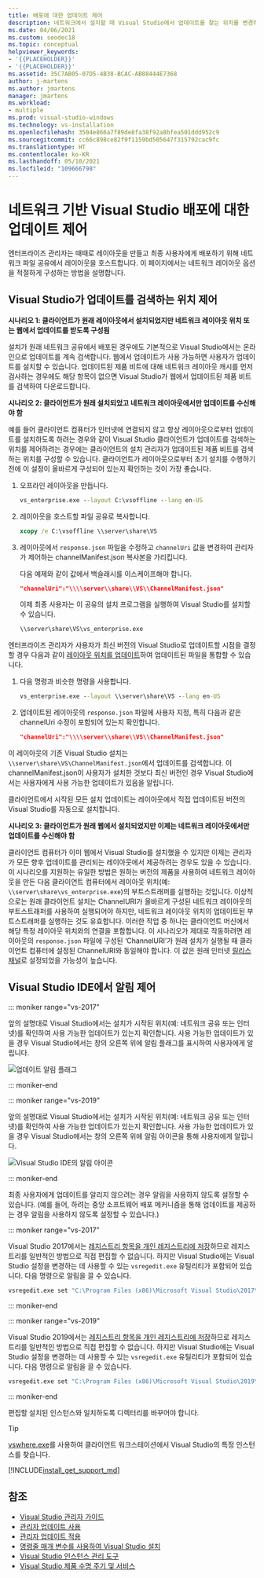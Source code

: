 ```yaml
---
title: 배포에 대한 업데이트 제어
description: 네트워크에서 설치할 때 Visual Studio에서 업데이트를 찾는 위치를 변경하는 방법을 알아봅니다.
ms.date: 04/06/2021
ms.custom: seodec18
ms.topic: conceptual
helpviewer_keywords:
- '{{PLACEHOLDER}}'
- '{{PLACEHOLDER}}'
ms.assetid: 35C7AB05-07D5-4B38-BCAC-AB88444E7368
author: j-martens
ms.author: jmartens
manager: jmartens
ms.workload:
- multiple
ms.prod: visual-studio-windows
ms.technology: vs-installation
ms.openlocfilehash: 3504e866a7f89de8fa38f92a8bfea501ddd952c9
ms.sourcegitcommit: cc66c898ce82f9f1159bd505647f315792cac9fc
ms.translationtype: HT
ms.contentlocale: ko-KR
ms.lasthandoff: 05/10/2021
ms.locfileid: "109666798"
---
```

# <a name="control-updates-to-network-based-visual-studio-deployments"></a>네트워크 기반 Visual Studio 배포에 대한 업데이트 제어

엔터프라이즈 관리자는 때때로 레이아웃을 만들고 최종 사용자에게 배포하기 위해 네트워크 파일 공유에서 레이아웃을 호스트합니다. 이 페이지에서는 네트워크 레이아웃 옵션을 적절하게 구성하는 방법을 설명합니다. 

## <a name="controlling-where-visual-studio-looks-for-updates"></a>Visual Studio가 업데이트를 검색하는 위치 제어

**시나리오 1: 클라이언트가 원래 레이아웃에서 설치되었지만 네트워크 레이아웃 위치 또는 웹에서 업데이트를 받도록 구성됨**

설치가 원래 네트워크 공유에서 배포된 경우에도 기본적으로 Visual Studio에서는 온라인으로 업데이트를 계속 검색합니다. 웹에서 업데이트가 사용 가능하면 사용자가 업데이트를 설치할 수 있습니다. 업데이트된 제품 비트에 대해 네트워크 레이아웃 캐시를 먼저 검사하는 경우에도 해당 항목이 없으면 Visual Studio가 웹에서 업데이트된 제품 비트를 검색하여 다운로드합니다.

**시나리오 2: 클라이언트가 원래 설치되었고 네트워크 레이아웃에서만 업데이트를 수신해야 함**

예를 들어 클라이언트 컴퓨터가 인터넷에 연결되지 않고 항상 레이아웃으로부터 업데이트를 설치하도록 하려는 경우와 같이 Visual Studio 클라이언트가 업데이트를 검색하는 위치를 제어하려는 경우에는 클라이언트의 설치 관리자가 업데이트된 제품 비트를 검색하는 위치를 구성할 수 있습니다. 클라이언트가 레이아웃으로부터 초기 설치를 수행하기 전에 이 설정이 올바르게 구성되어 있는지 확인하는 것이 가장 좋습니다. 

1. 오프라인 레이아웃을 만듭니다.

   ```cmd
   vs_enterprise.exe --layout C:\vsoffline --lang en-US
   ```

2. 레이아웃을 호스트할 파일 공유로 복사합니다.

   ```cmd
   xcopy /e C:\vsoffline \\server\share\VS
   ```

3. 레이아웃에서 `response.json` 파일을 수정하고 `channelUri` 값을 변경하여 관리자가 제어하는 channelManifest.json 복사본을 가리킵니다.

   다음 예제와 같이 값에서 백슬래시를 이스케이프해야 합니다.

   ```json
   "channelUri":"\\\\server\\share\\VS\\ChannelManifest.json"
   ```

   이제 최종 사용자는 이 공유의 설치 프로그램을 실행하여 Visual Studio를 설치할 수 있습니다.

   ```cmd
   \\server\share\VS\vs_enterprise.exe
   ```

엔터프라이즈 관리자가 사용자가 최신 버전의 Visual Studio로 업데이트할 시점을 결정할 경우 다음과 같이 [레이아웃 위치를 업데이트](update-a-network-installation-of-visual-studio.md)하여 업데이트된 파일을 통합할 수 있습니다.

1. 다음 명령과 비슷한 명령을 사용합니다.

   ```cmd
   vs_enterprise.exe --layout \\server\share\VS --lang en-US
   ```

2. 업데이트된 레이아웃의 `response.json` 파일에 사용자 지정, 특히 다음과 같은 channelUri 수정이 포함되어 있는지 확인합니다.

   ```json
   "channelUri":"\\\\server\\share\\VS\\ChannelManifest.json"
   ```

이 레이아웃의 기존 Visual Studio 설치는 `\\server\share\VS\ChannelManifest.json`에서 업데이트를 검색합니다. 이 channelManifest.json이 사용자가 설치한 것보다 최신 버전인 경우 Visual Studio에서는 사용자에게 사용 가능한 업데이트가 있음을 알립니다.

클라이언트에서 시작된 모든 설치 업데이트는 레이아웃에서 직접 업데이트된 버전의 Visual Studio를 자동으로 설치합니다.

**시나리오 3: 클라이언트가 원래 웹에서 설치되었지만 이제는 네트워크 레이아웃에서만 업데이트를 수신해야 함**

클라이언트 컴퓨터가 이미 웹에서 Visual Studio를 설치했을 수 있지만 이제는 관리자가 모든 향후 업데이트를 관리되는 레이아웃에서 제공하려는 경우도 있을 수 있습니다. 이 시나리오를 지원하는 유일한 방법은 원하는 버전의 제품을 사용하여 네트워크 레이아웃을 만든 다음 클라이언트 컴퓨터에서 레이아웃 위치(예: `\\server\share\vs_enterprise.exe`)의 부트스트래퍼를 실행하는 것입니다. 이상적으로는 원래 클라이언트 설치는 ChannelURI가 올바르게 구성된 네트워크 레이아웃의 부트스트래퍼를 사용하여 실행되어야 하지만, 네트워크 레이아웃 위치의 업데이트된 부트스트래퍼를 실행하는 것도 유효합니다. 이러한 작업 중 하나는 클라이언트 머신에서 해당 특정 레이아웃 위치와의 연결을 포함합니다. 이 시나리오가 제대로 작동하려면 레이아웃의 `response.json` 파일에 구성된 ‘ChannelURI’가 원래 설치가 실행될 때 클라이언트 컴퓨터에 설정된 ChannelURI와 동일해야 합니다. 이 값은 원래 인터넷 [릴리스 채널](https://aka.ms/vs/16/release/channel)로 설정되었을 가능성이 높습니다. 


## <a name="controlling-notifications-in-the-visual-studio-ide"></a>Visual Studio IDE에서 알림 제어

::: moniker range="vs-2017"

앞의 설명대로 Visual Studio에서는 설치가 시작된 위치(예: 네트워크 공유 또는 인터넷)를 확인하여 사용 가능한 업데이트가 있는지 확인합니다. 사용 가능한 업데이트가 있을 경우 Visual Studio에서는 창의 오른쪽 위에 알림 플래그를 표시하여 사용자에게 알립니다.

   ![업데이트 알림 플래그](media/notification-flag.png)

::: moniker-end

::: moniker range="vs-2019"

앞의 설명대로 Visual Studio에서는 설치가 시작된 위치(예: 네트워크 공유 또는 인터넷)를 확인하여 사용 가능한 업데이트가 있는지 확인합니다. 사용 가능한 업데이트가 있을 경우 Visual Studio에서는 창의 오른쪽 위에 알림 아이콘을 통해 사용자에게 알립니다.

   ![Visual Studio IDE의 알림 아이콘](media/vs-2019/notification-bar.png "Visual Studio IDE의 알림 아이콘")

::: moniker-end

최종 사용자에게 업데이트를 알리지 않으려는 경우 알림을 사용하지 않도록 설정할 수 있습니다. (예를 들어, 하려는 중앙 소프트웨어 배포 메커니즘을 통해 업데이트를 제공하는 경우 알림을 사용하지 않도록 설정할 수 있습니다.)

::: moniker range="vs-2017"

Visual Studio 2017에서는 [레지스트리 항목을 개인 레지스트리에 저장](tools-for-managing-visual-studio-instances.md#editing-the-registry-for-a-visual-studio-instance)하므로 레지스트리를 일반적인 방법으로 직접 편집할 수 없습니다. 하지만 Visual Studio에는 Visual Studio 설정을 변경하는 데 사용할 수 있는 `vsregedit.exe` 유틸리티가 포함되어 있습니다. 다음 명령으로 알림을 끌 수 있습니다.

```cmd
vsregedit.exe set "C:\Program Files (x86)\Microsoft Visual Studio\2017\Enterprise" HKCU ExtensionManager AutomaticallyCheckForUpdates2Override dword 0
```

::: moniker-end

::: moniker range="vs-2019"

Visual Studio 2019에서는 [레지스트리 항목을 개인 레지스트리에 저장](tools-for-managing-visual-studio-instances.md#editing-the-registry-for-a-visual-studio-instance)하므로 레지스트리를 일반적인 방법으로 직접 편집할 수 없습니다. 하지만 Visual Studio에는 Visual Studio 설정을 변경하는 데 사용할 수 있는 `vsregedit.exe` 유틸리티가 포함되어 있습니다. 다음 명령으로 알림을 끌 수 있습니다.

```cmd
vsregedit.exe set "C:\Program Files (x86)\Microsoft Visual Studio\2019\Enterprise" HKCU ExtensionManager AutomaticallyCheckForUpdates2Override dword 0
```

::: moniker-end

편집할 설치된 인스턴스와 일치하도록 디렉터리를 바꾸어야 합니다.

> [!TIP]
> [vswhere.exe](tools-for-managing-visual-studio-instances.md#detecting-existing-visual-studio-instances)를 사용하여 클라이언트 워크스테이션에서 Visual Studio의 특정 인스턴스를 찾습니다.

[!INCLUDE[install_get_support_md](includes/install_get_support_md.md)]

## <a name="see-also"></a>참조

* [Visual Studio 관리자 가이드](visual-studio-administrator-guide.md)
* [관리자 업데이트 사용](enabling-administrator-updates.md)
* [관리자 업데이트 적용](applying-administrator-updates.md)
* [명령줄 매개 변수를 사용하여 Visual Studio 설치](use-command-line-parameters-to-install-visual-studio.md)
* [Visual Studio 인스턴스 관리 도구](tools-for-managing-visual-studio-instances.md)
* [Visual Studio 제품 수명 주기 및 서비스](/visualstudio/releases/2019/servicing/)
